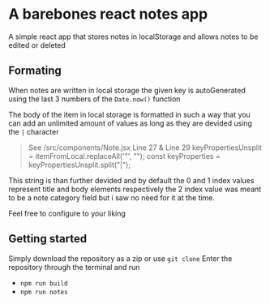 # **A barebones react notes app**

A simple react app that stores notes in localStorage and allows notes to be edited or deleted

## Formating

When notes are written in local storage the given key is autoGenerated using the last 3 numbers of the `Date.now()` function

The body of the item in local storage is formatted in such a way that you can add an unlimited amount of values as long as they are devided using the `|` character

> See /src/components/Note.jsx Line 27 & Line 29
> keyPropertiesUnsplit = itemFromLocal.replaceAll('"', "");
> const keyProperties = keyPropertiesUnsplit.split("|");

This string is than further devided and by default the 0 and 1 index values represent title and body elements respectively
the 2 index value was meant to be a note category field but i saw no need for it at the time.

Feel free to configure to your liking

## Getting started

Simply download the repository as a zip or use `git clone`
Enter the repository through the terminal and run

- `npm run build`
- `npm run notes`

